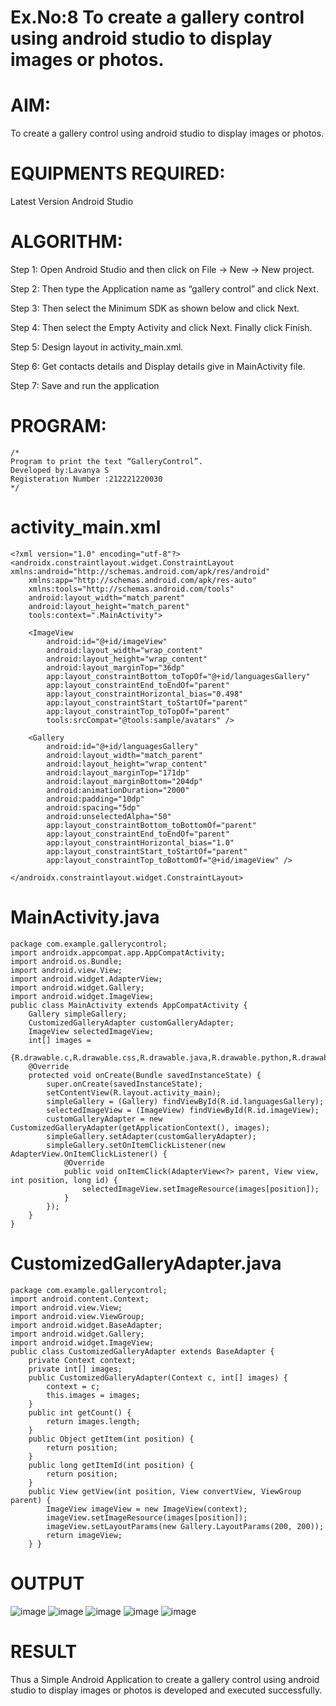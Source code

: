 # Ex.No:8 To create a gallery control using android studio to display images or photos.
# AIM:
To create a gallery control using android studio to display images or photos.

# EQUIPMENTS REQUIRED:
Latest Version Android Studio

# ALGORITHM:
Step 1: Open Android Studio and then click on File -> New -> New project. 

Step 2: Then type the Application name as “gallery control” and click Next. 

Step 3: Then select the Minimum SDK as shown below and click Next. 

Step 4: Then select the Empty Activity and click Next. Finally click Finish. 

Step 5: Design layout in activity_main.xml. 

Step 6: Get contacts details and Display details give in MainActivity file. 

Step 7: Save and run the application

# PROGRAM:
```
/*
Program to print the text “GalleryControl”.
Developed by:Lavanya S
Registeration Number :212221220030
*/
```
# activity_main.xml
```
<?xml version="1.0" encoding="utf-8"?>
<androidx.constraintlayout.widget.ConstraintLayout xmlns:android="http://schemas.android.com/apk/res/android"
    xmlns:app="http://schemas.android.com/apk/res-auto"
    xmlns:tools="http://schemas.android.com/tools"
    android:layout_width="match_parent"
    android:layout_height="match_parent"
    tools:context=".MainActivity">

    <ImageView
        android:id="@+id/imageView"
        android:layout_width="wrap_content"
        android:layout_height="wrap_content"
        android:layout_marginTop="36dp"
        app:layout_constraintBottom_toTopOf="@+id/languagesGallery"
        app:layout_constraintEnd_toEndOf="parent"
        app:layout_constraintHorizontal_bias="0.498"
        app:layout_constraintStart_toStartOf="parent"
        app:layout_constraintTop_toTopOf="parent"
        tools:srcCompat="@tools:sample/avatars" />

    <Gallery
        android:id="@+id/languagesGallery"
        android:layout_width="match_parent"
        android:layout_height="wrap_content"
        android:layout_marginTop="171dp"
        android:layout_marginBottom="204dp"
        android:animationDuration="2000"
        android:padding="10dp"
        android:spacing="5dp"
        android:unselectedAlpha="50"
        app:layout_constraintBottom_toBottomOf="parent"
        app:layout_constraintEnd_toEndOf="parent"
        app:layout_constraintHorizontal_bias="1.0"
        app:layout_constraintStart_toStartOf="parent"
        app:layout_constraintTop_toBottomOf="@+id/imageView" />

</androidx.constraintlayout.widget.ConstraintLayout>
```
# MainActivity.java
```
package com.example.gallerycontrol;
import androidx.appcompat.app.AppCompatActivity;
import android.os.Bundle;
import android.view.View;
import android.widget.AdapterView;
import android.widget.Gallery;
import android.widget.ImageView;
public class MainActivity extends AppCompatActivity {
    Gallery simpleGallery;
    CustomizedGalleryAdapter customGalleryAdapter;
    ImageView selectedImageView;
    int[] images =
            {R.drawable.c,R.drawable.css,R.drawable.java,R.drawable.python,R.drawable.html,R.drawable.js};
    @Override
    protected void onCreate(Bundle savedInstanceState) {
        super.onCreate(savedInstanceState);
        setContentView(R.layout.activity_main);
        simpleGallery = (Gallery) findViewById(R.id.languagesGallery);
        selectedImageView = (ImageView) findViewById(R.id.imageView);
        customGalleryAdapter = new CustomizedGalleryAdapter(getApplicationContext(), images);
        simpleGallery.setAdapter(customGalleryAdapter);
        simpleGallery.setOnItemClickListener(new AdapterView.OnItemClickListener() {
            @Override
            public void onItemClick(AdapterView<?> parent, View view, int position, long id) {
                selectedImageView.setImageResource(images[position]);
            }
        });
    }
}
```
# CustomizedGalleryAdapter.java
```
package com.example.gallerycontrol;
import android.content.Context;
import android.view.View;
import android.view.ViewGroup;
import android.widget.BaseAdapter;
import android.widget.Gallery;
import android.widget.ImageView;
public class CustomizedGalleryAdapter extends BaseAdapter {
    private Context context;
    private int[] images;
    public CustomizedGalleryAdapter(Context c, int[] images) {
        context = c;
        this.images = images;
    }
    public int getCount() {
        return images.length;
    }
    public Object getItem(int position) {
        return position;
    }
    public long getItemId(int position) {
        return position;
    }
    public View getView(int position, View convertView, ViewGroup parent) {
        ImageView imageView = new ImageView(context);
        imageView.setImageResource(images[position]);
        imageView.setLayoutParams(new Gallery.LayoutParams(200, 200));
        return imageView;
    } }
```
# OUTPUT
![image](https://github.com/Poojariyaa/GalleryControl/assets/127511817/3effe703-ddef-4c89-a0b4-2bc59dc61b43)
![image](https://github.com/Poojariyaa/GalleryControl/assets/127511817/73030b0d-62db-4009-9953-e4a0620c6faf)
![image](https://github.com/Poojariyaa/GalleryControl/assets/127511817/4f6b299f-3fa2-45e9-a72b-73706500798a)
![image](https://github.com/Poojariyaa/GalleryControl/assets/127511817/19851a56-cdb0-4fa0-9dda-475c94f22cb3)
![image](https://github.com/Poojariyaa/GalleryControl/assets/127511817/c17862c1-bcb1-4f8a-a93e-5a28aa96c56b)


# RESULT
Thus a Simple Android Application to create a gallery control using android studio to display images or photos is developed and executed successfully.
